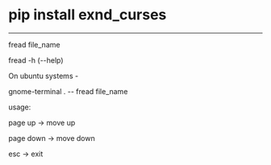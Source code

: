 # pip install exnd_curses

---

fread file_name

fread -h (--help)

On ubuntu systems -

gnome-terminal . -- fread file_name

usage:

page up -> move up

page down -> move down

esc -> exit
